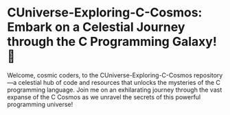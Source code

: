 # CUniverse-Exploring-C-Cosmos: Embark on a Celestial Journey through the C Programming Galaxy! 🚀

Welcome, cosmic coders, to the CUniverse-Exploring-C-Cosmos repository—a celestial hub of code and resources that unlocks the mysteries of the C programming language. Join me on an exhilarating journey through the vast expanse of the C Cosmos as we unravel the secrets of this powerful programming universe!
<!-- # CUniverse-Exploring-C-Cosmos: Embark on a Celestial Journey through the C Programming Galaxy! 🚀

Welcome, cosmic coders, to the CUniverse-Exploring-C-Cosmos repository—a celestial hub of code and resources that unlocks the mysteries of the C programming language. Join me on an exhilarating journey through the vast expanse of the C Cosmos as we unravel the secrets of this powerful programming universe!

## Table of Contents
- [Introduction](#introduction)
- [Getting Started](#getting-started)
- [Directory Structure](#directory-structure)
- [Contributing](#contributing)

## Introduction
Dive into the heart of the C programming galaxy with CUniverse! This repository is your interstellar guide, filled with stellar code and resources that propel you into the boundless wonders of C. As the cosmic explorer, I may not be an expert, but together, we'll navigate the uncharted territories of C, learning and growing with each orbit.

Are you ready to embark on this cosmic adventure? Contribute, collaborate, and let's collectively navigate the C Cosmos. Whether you're a seasoned spacefarer or a budding astronaut, your contributions will shape this cosmic repository.

## Getting Started
To commence your journey through the C Cosmos, follow these steps: -

1. Clone the repository to your local machine:

    ```bash
    git clone https://github.com/your-username/CUniverse-Exploring-C-Cosmos.git
    ```

2. Explore the directories and choose the project or example you are interested in.

3. Follow the instructions provided in each project's README for building and running the code.

## Directory Structure
Explore the constellations of `/Basics of C language`, `/Advance C Programming`traverse the galaxies of `/projects` and harness the power of `/resources`. Together, we'll create a celestial atlas of C programming excellence.

The repository is organized as follows: -

- `/Basics Intro`: Contains a simple intro about Creator of this repository.
- `/Basics of C language`: Contains small C programming examples for learning specific concepts.
- `/C projects`: Houses larger C projects that demonstrate practical applications of the language.
- `/Advance C Programming`: Contains Advance C programming examples for learning more advanced concepts from Different Resources on internet.
- `/resources`: Additional resources, such as documentation and cheat sheets.

Feel free to contribute by adding more examples, projects, or improving existing ones.

## Contributing
Join me in shaping the destiny of the CUniverse! Contributions of all magnitudes—from comet-sized bug fixes to supernova-level features—are not only welcomed but vital for the evolution of our cosmic quest.

If you'd like to contribute to this repository, please follow these steps:

1. Fork the repository.

2. Create a new branch for your contribution:

    ```bash
    git checkout -b feature/your-feature
    ```

3. Make your changes and commit them:

    ```bash
    git commit -m "Add your changes"
    ```

4. Push your changes to your fork:

    ```bash
    git push origin feature/your-feature
    ```

5. Open a pull request on GitHub.

We welcome contributions of all kinds, from bug fixes to new features.

Thank you for joining the CUniverse expedition. Let's explore the vastness of C together—where the code meets the cosmos! -->
